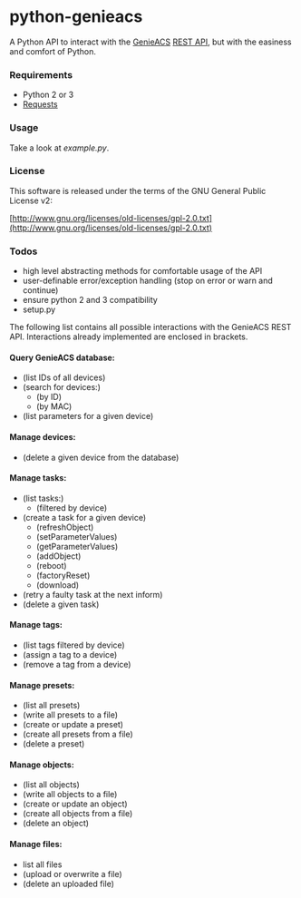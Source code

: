 # python-genieacs

A Python API to interact with the [GenieACS](https://github.com/zaidka/genieacs) [REST API](https://github.com/zaidka/genieacs/wiki/API-Reference), but with the easiness and comfort of Python.

### Requirements

* Python 2 or 3
* [Requests](http://python-requests.org/)

### Usage

Take a look at *example.py*.

### License

This software is released under the terms of the
GNU General Public License v2:

[http://www.gnu.org/licenses/old-licenses/gpl-2.0.txt](http://www.gnu.org/licenses/old-licenses/gpl-2.0.txt)

### Todos

* high level abstracting methods for comfortable usage of the API
* user-definable error/exception handling (stop on error or warn and continue)
* ensure python 2 and 3 compatibility
* setup.py

The following list contains all possible interactions with the GenieACS REST API. Interactions already implemented are enclosed in brackets.

#### Query GenieACS database:

* (list IDs of all devices)
* (search for devices:)
  * (by ID)
  * (by MAC)
* (list parameters for a given device)

#### Manage devices:

* (delete a given device from the database)

#### Manage tasks:

* (list tasks:)
  * (filtered by device)
* (create a task for a given device)
  * (refreshObject)
  * (setParameterValues)
  * (getParameterValues)
  * (addObject)
  * (reboot)
  * (factoryReset)
  * (download)
* (retry a faulty task at the next inform)
* (delete a given task)

#### Manage tags:

* (list tags filtered by device)
* (assign a tag to a device)
* (remove a tag from a device)

#### Manage presets:

* (list all presets)
* (write all presets to a file)
* (create or update a preset)
* (create all presets from a file)
* (delete a preset)

#### Manage objects:

* (list all objects)
* (write all objects to a file)
* (create or update an object)
* (create all objects from a file)
* (delete an object)

#### Manage files:

* list all files
* (upload or overwrite a file)
* (delete an uploaded file)
